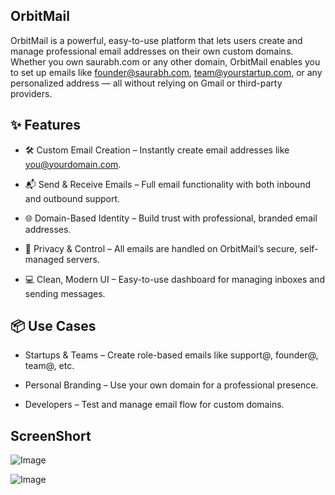 ## OrbitMail

OrbitMail is a powerful, easy-to-use platform that lets users create and manage professional email addresses on their own custom domains. Whether you own saurabh.com or any other domain, OrbitMail enables you to set up emails like founder@saurabh.com, team@yourstartup.com, or any personalized address — all without relying on Gmail or third-party providers.

## ✨ Features
- 🛠️ Custom Email Creation – Instantly create email addresses like you@yourdomain.com.

- 📬 Send & Receive Emails – Full email functionality with both inbound and outbound support.

- 🌐 Domain-Based Identity – Build trust with professional, branded email addresses.

- 🔐 Privacy & Control – All emails are handled on OrbitMail’s secure, self-managed servers.

- 💻 Clean, Modern UI – Easy-to-use dashboard for managing inboxes and sending messages.

## 📦 Use Cases
- Startups & Teams – Create role-based emails like support@, founder@, team@, etc.

- Personal Branding – Use your own domain for a professional presence.

- Developers – Test and manage email flow for custom domains.


## ScreenShort
![Image](https://github.com/user-attachments/assets/23aa5e48-eae3-429c-8135-ad0e830917b3)

![Image](https://github.com/user-attachments/assets/13558970-a57d-40d3-8902-8561a2b3f392)
